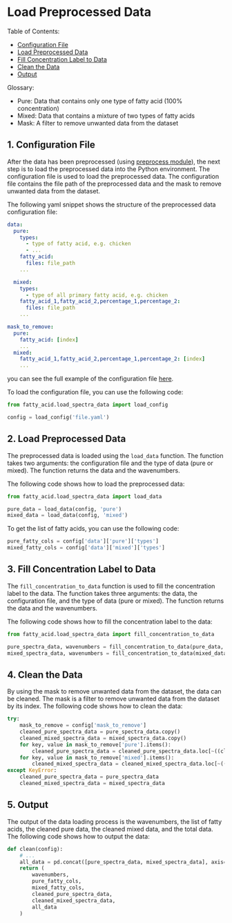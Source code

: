 # Load Preprocessed Data

Table of Contents:
- [Configuration File](#1-configuration-file)
- [Load Preprocessed Data](#2-load-preprocessed-data)
- [Fill Concentration Label to Data](#3-fill-concentration-label-to-data)
- [Clean the Data](#4-clean-the-data)
- [Output](#5-output)

Glossary:

- Pure: Data that contains only one type of fatty acid (100% concentration)
- Mixed: Data that contains a mixture of two types of fatty acids
- Mask: A filter to remove unwanted data from the dataset

## 1. Configuration File

After the data has been preprocessed (using [preprocess module](/docs/preprocess.md)), the next step is to load the preprocessed data into the Python environment. The configuration file is used to load the preprocessed data. The configuration file contains the file path of the preprocessed data and the mask to remove unwanted data from the dataset.

The following yaml snippet shows the structure of the preprocessed data configuration file:

```yaml
data:
  pure:
    types:
      - type of fatty acid, e.g. chicken
      - ...
    fatty_acid:
      files: file_path
    ...

  mixed:
    types:
      - type of all primary fatty acid, e.g. chicken
    fatty_acid_1,fatty_acid_2,percentage_1,percentage_2:
      files: file_path
    ...

mask_to_remove:
  pure:
    fatty_acid: [index]
    ...
  mixed:
    fatty_acid_1,fatty_acid_2,percentage_1,percentage_2: [index]
    ...
```

you can see the full example of the configuration file [here](/example/file.yaml).

To load the configuration file, you can use the following code:

```python
from fatty_acid.load_spectra_data import load_config

config = load_config('file.yaml')
```

## 2. Load Preprocessed Data

The preprocessed data is loaded using the `load_data` function. The function takes two arguments: the configuration file and the type of data (pure or mixed). The function returns the data and the wavenumbers.

The following code shows how to load the preprocessed data:

```python
from fatty_acid.load_spectra_data import load_data

pure_data = load_data(config, 'pure')
mixed_data = load_data(config, 'mixed')
```

To get the list of fatty acids, you can use the following code:

```python
pure_fatty_cols = config['data']['pure']['types']
mixed_fatty_cols = config['data']['mixed']['types']
```

## 3. Fill Concentration Label to Data

The `fill_concentration_to_data` function is used to fill the concentration label to the data. The function takes three arguments: the data, the configuration file, and the type of data (pure or mixed). The function returns the data and the wavenumbers.

The following code shows how to fill the concentration label to the data:

```python
from fatty_acid.load_spectra_data import fill_concentration_to_data

pure_spectra_data, wavenumbers = fill_concentration_to_data(pure_data, config, 'pure')
mixed_spectra_data, wavenumbers = fill_concentration_to_data(mixed_data, config, 'mixed')
```

## 4. Clean the Data

By using the mask to remove unwanted data from the dataset, the data can be cleaned. The mask is a filter to remove unwanted data from the dataset by its index. The following code shows how to clean the data:

```python
try:
    mask_to_remove = config['mask_to_remove']
    cleaned_pure_spectra_data = pure_spectra_data.copy()
    cleaned_mixed_spectra_data = mixed_spectra_data.copy()
    for key, value in mask_to_remove['pure'].items():
        cleaned_pure_spectra_data = cleaned_pure_spectra_data.loc[~((cleaned_pure_spectra_data["label"] == key) & (cleaned_pure_spectra_data.index.isin(value)))]
    for key, value in mask_to_remove['mixed'].items():
        cleaned_mixed_spectra_data = cleaned_mixed_spectra_data.loc[~((cleaned_mixed_spectra_data["label"] == key) & (cleaned_mixed_spectra_data.index.isin(value)))]
except KeyError:
    cleaned_pure_spectra_data = pure_spectra_data
    cleaned_mixed_spectra_data = mixed_spectra_data
```

## 5. Output

The output of the data loading process is the wavenumbers, the list of fatty acids, the cleaned pure data, the cleaned mixed data, and the total data. The following code shows how to output the data:

```python
def clean(config):
    # ...
    all_data = pd.concat([pure_spectra_data, mixed_spectra_data], axis=0)
    return (
        wavenumbers, 
        pure_fatty_cols, 
        mixed_fatty_cols, 
        cleaned_pure_spectra_data, 
        cleaned_mixed_spectra_data, 
        all_data
    )
